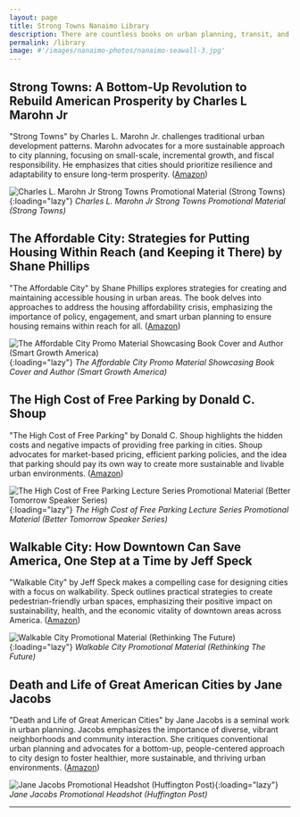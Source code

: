 ```yaml
---
layout: page
title: Strong Towns Nanaimo Library
description: There are countless books on urban planning, transit, and urbanism, in general. Here are a few books we consider to be mandatory for anyone looking to learn more about urbanism. 
permalink: /library
image: #'/images/nanaimo-photos/nanaimo-seawall-3.jpg'
---
```


## Strong Towns: A Bottom-Up Revolution to Rebuild American Prosperity by Charles L Marohn Jr 

"Strong Towns" by Charles L. Marohn Jr. challenges traditional urban development patterns. Marohn advocates for a more sustainable approach to city planning, focusing on small-scale, incremental growth, and fiscal responsibility. He emphasizes that cities should prioritize resilience and adaptability to ensure long-term prosperity. ([Amazon](https://a.co/d/9QLsuMD))

![Charles L. Marohn Jr Strong Towns Promotional Material (Strong Towns)]({{site.baseurl}}/images/library/strong-towns-charles.jpg){:loading="lazy"}
*Charles L. Marohn Jr Strong Towns Promotional Material (Strong Towns)*

## The Affordable City: Strategies for Putting Housing Within Reach (and Keeping it There) by Shane Phillips 

"The Affordable City" by Shane Phillips explores strategies for creating and maintaining accessible housing in urban areas. The book delves into approaches to address the housing affordability crisis, emphasizing the importance of policy, engagement, and smart urban planning to ensure housing remains within reach for all. ([Amazon](https://a.co/d/d0S9E4z))

![The Affordable City Promo Material Showcasing Book Cover and Author (Smart Growth America)]({{site.baseurl}}/images/library/affordable-city-shane-phillips.jpg){:loading="lazy"}
*The Affordable City Promo Material Showcasing Book Cover and Author (Smart Growth America)*

## The High Cost of Free Parking by Donald C. Shoup

"The High Cost of Free Parking" by Donald C. Shoup highlights the hidden costs and negative impacts of providing free parking in cities. Shoup advocates for market-based pricing, efficient parking policies, and the idea that parking should pay its own way to create more sustainable and livable urban environments. ([Amazon](https://a.co/d/5ZKVUit))

![The High Cost of Free Parking Lecture Series Promotional Material (Better Tomorrow Speaker Series)]({{site.baseurl}}/images/library/free-parking-donald-shoup.jpg){:loading="lazy"}
*The High Cost of Free Parking Lecture Series Promotional Material (Better Tomorrow Speaker Series)*

## Walkable City: How Downtown Can Save America, One Step at a Time by Jeff Speck

"Walkable City" by Jeff Speck makes a compelling case for designing cities with a focus on walkability. Speck outlines practical strategies to create pedestrian-friendly urban spaces, emphasizing their positive impact on sustainability, health, and the economic vitality of downtown areas across America. ([Amazon](https://a.co/d/54Ey8zf))

![Walkable City Promotional Material (Rethinking The Future)]({{site.baseurl}}/images/library/walkable-city-jeff-spek.jpg){:loading="lazy"}
*Walkable City Promotional Material (Rethinking The Future)*

## Death and Life of Great American Cities by Jane Jacobs 

"Death and Life of Great American Cities" by Jane Jacobs is a seminal work in urban planning. Jacobs emphasizes the importance of diverse, vibrant neighborhoods and community interaction. She critiques conventional urban planning and advocates for a bottom-up, people-centered approach to city design to foster healthier, more sustainable, and thriving urban environments. ([Amazon](https://a.co/d/7R6ibsv))

![Jane Jacobs Promotional Headshot (Huffington Post)]({{site.baseurl}}/images/library/death-and-life-jane-jacobs.jpg){:loading="lazy"}
*Jane Jacobs Promotional Headshot (Huffington Post)*

***